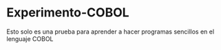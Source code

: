 # Experimento-COBOL
Esto solo es una prueba para aprender a hacer programas sencillos en el lenguaje COBOL
